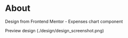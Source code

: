 # About 
Design from Frontend Mentor - Expenses chart component

Preview design (./design/design_screenshot.png)